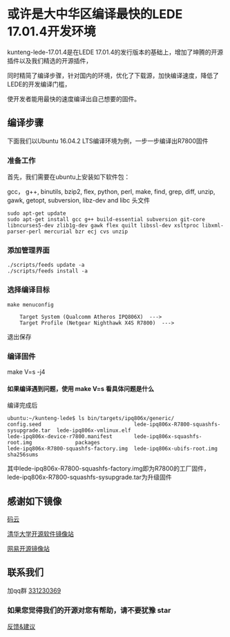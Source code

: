 # 或许是大中华区编译最快的LEDE 17.01.4开发环境

kunteng-lede-17.01.4是在LEDE 17.01.4的发行版本的基础上，增加了坤腾的开源插件以及我们精选的开源插件，

同时精简了编译步骤，针对国内的环境，优化了下载源，加快编译速度，降低了LEDE的开发编译门槛，

使开发者能用最快的速度编译出自己想要的固件。

## 编译步骤

下面我们以Ubuntu 16.04.2 LTS编译环境为例，一步一步编译出R7800固件

### 准备工作

首先，我们需要在ubuntu上安装如下软件包：

gcc， g++, binutils, bzip2, flex, python, perl, make,
find, grep, diff, unzip, gawk, getopt, subversion, libz-dev and libc 头文件

```
sudo apt-get update
sudo apt-get install gcc g++ build-essential subversion git-core libncurses5-dev zlib1g-dev gawk flex quilt libssl-dev xsltproc libxml-parser-perl mercurial bzr ecj cvs unzip
```
### 添加管理界面

```
./scripts/feeds update -a
./scripts/feeds install -a

```
### 选择编译目标

```
make menuconfig

    Target System (Qualcomm Atheros IPQ806X)  --->                                                      
    Target Profile (Netgear Nighthawk X4S R7800)  --->   
```

退出保存

### 编译固件

make V=s -j4

#### 如果编译遇到问题，使用 make V=s 看具体问题是什么

编译完成后

```
ubuntu:~/kunteng-lede$ ls bin/targets/ipq806x/generic/
config.seed                              lede-ipq806x-R7800-squashfs-sysupgrade.tar  lede-ipq806x-vmlinux.elf
lede-ipq806x-device-r7800.manifest       lede-ipq806x-squashfs-root.img              packages
lede-ipq806x-R7800-squashfs-factory.img  lede-ipq806x-ubifs-root.img                 sha256sums

```
其中lede-ipq806x-R7800-squashfs-factory.img即为R7800的工厂固件， lede-ipq806x-R7800-squashfs-sysupgrade.tar为升级固件

## 感谢如下镜像

[码云](https://gitee.com)

[清华大学开源软件镜像站](https://mirrors.cnnic.cn)

[网易开源镜像站](http://mirrors.163.com/)

## 联系我们

加qq群 [331230369](https://jq.qq.com/?_wv=1027&k=4ADDSev)


### 如果您觉得我们的开源对您有帮助，请不要犹豫 star

[反馈&建议](https://github.com/KunTengRom/kunteng-lede-17.01.4/issues/new)

